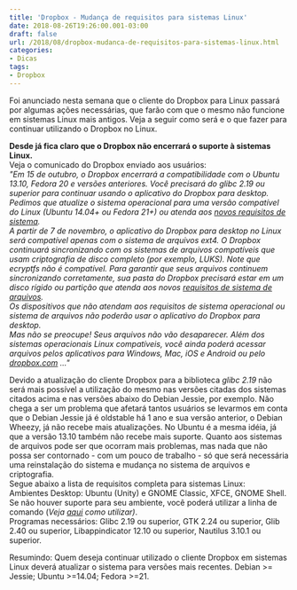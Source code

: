 ```yaml
---
title: 'Dropbox - Mudança de requisitos para sistemas Linux'
date: 2018-08-26T19:26:00.001-03:00
draft: false
url: /2018/08/dropbox-mudanca-de-requisitos-para-sistemas-linux.html
categories:
- Dicas
tags: 
- Dropbox
---
```


Foi anunciado nesta semana que o cliente do Dropbox para Linux passará por algumas ações necessárias, que farão com que o mesmo não funcione em sistemas Linux mais antigos. Veja a seguir como será e o que fazer para continuar utilizando o Dropbox no Linux.

  
**Desde já fica claro que o Dropbox não encerrará o suporte à sistemas Linux.**  
Veja o comunicado do Dropbox enviado aos usuários:  
_"Em 15 de outubro, o Dropbox encerrará a compatibilidade com o Ubuntu 13.10, Fedora 20 e versões anteriores. Você precisará do glibc 2.19 ou superior para continuar usando o aplicativo do Dropbox para desktop. Pedimos que atualize o sistema operacional para uma versão compatível do Linux (Ubuntu 14.04+ ou Fedora 21+) ou atenda aos [novos requisitos de sistema](https://www.dropbox.com/l/AABx5WsUv19St0HR6Ewmcp-Bp0u8Rc0zXa4#linux).  
A partir de 7 de novembro, o aplicativo do Dropbox para desktop no Linux será compatível apenas com o sistema de arquivos ext4. O Dropbox continuará sincronizando com os sistemas de arquivos compatíveis que usam criptografia de disco completo (por exemplo, LUKS). Note que ecryptfs não é compatível. Para garantir que seus arquivos continuem sincronizando corretamente, sua pasta do Dropbox precisará estar em um disco rígido ou partição que atenda aos novos [requisitos de sistema de arquivos](https://www.dropbox.com/l/AAD4xeRciRp_zNxeAo84W6t4rzDlfWqqfWA#desktop).  
Os dispositivos que não atendam aos requisitos de sistema operacional ou sistema de arquivos não poderão usar o aplicativo do Dropbox para desktop.  
Mas não se preocupe! Seus arquivos não vão desaparecer. Além dos sistemas operacionais Linux compatíveis, você ainda poderá acessar arquivos pelos aplicativos para Windows, Mac, iOS e Android ou pelo [dropbox.com](https://www.dropbox.com/) ..."_  

Devido a atualização do cliente Dropbox para a biblioteca _glibc 2.19_ não será mais possível a utilização do mesmo nas versões citadas dos sistemas citados acima e nas versões abaixo do Debian Jessie, por exemplo. Não chega a ser um problema que afetará tantos usuários se levarmos em conta que o Debian Jessie já é oldstable há 1 ano e sua versão anterior, o Debian Wheezy, já não recebe mais atualizações. No Ubuntu é a mesma idéia, já que a versão 13.10 também não recebe mais suporte. Quanto aos sistemas de arquivos pode ser que ocorram mais problemas, mas nada que não possa ser contornado - com um pouco de trabalho - só que será necessária uma reinstalação do sistema e mudança no sistema de arquivos e criptografia.  
Segue abaixo a lista de requisitos completa para sistemas Linux:  
Ambientes Desktop: Ubuntu (Unity) e GNOME Classic, XFCE, GNOME Shell. Se não houver suporte para seu ambiente, você poderá utilizar a linha de comando (_Veja [aqui](https://www.dropbox.com/help/desktop-web/linux-commands) como utilizar)_.  
Programas necessários: Glibc 2.19 ou superior, GTK 2.24 ou superior, Glib 2.40 ou superior, Libappindicator 12.10 ou superior, Nautilus 3.10.1 ou superior.

Resumindo: Quem deseja continuar utilizado o cliente Dropbox em sistemas Linux deverá atualizar o sistema para versões mais recentes. Debian >= Jessie; Ubuntu >=14.04; Fedora >=21.
